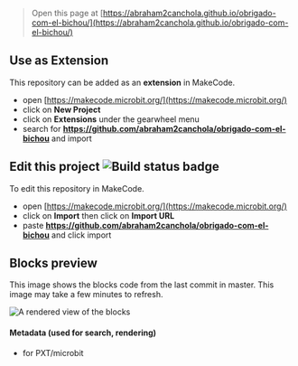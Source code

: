 
> Open this page at [https://abraham2canchola.github.io/obrigado-com-el-bichou/](https://abraham2canchola.github.io/obrigado-com-el-bichou/)

## Use as Extension

This repository can be added as an **extension** in MakeCode.

* open [https://makecode.microbit.org/](https://makecode.microbit.org/)
* click on **New Project**
* click on **Extensions** under the gearwheel menu
* search for **https://github.com/abraham2canchola/obrigado-com-el-bichou** and import

## Edit this project ![Build status badge](https://github.com/abraham2canchola/obrigado-com-el-bichou/workflows/MakeCode/badge.svg)

To edit this repository in MakeCode.

* open [https://makecode.microbit.org/](https://makecode.microbit.org/)
* click on **Import** then click on **Import URL**
* paste **https://github.com/abraham2canchola/obrigado-com-el-bichou** and click import

## Blocks preview

This image shows the blocks code from the last commit in master.
This image may take a few minutes to refresh.

![A rendered view of the blocks](https://github.com/abraham2canchola/obrigado-com-el-bichou/raw/master/.github/makecode/blocks.png)

#### Metadata (used for search, rendering)

* for PXT/microbit
<script src="https://makecode.com/gh-pages-embed.js"></script><script>makeCodeRender("{{ site.makecode.home_url }}", "{{ site.github.owner_name }}/{{ site.github.repository_name }}");</script>
